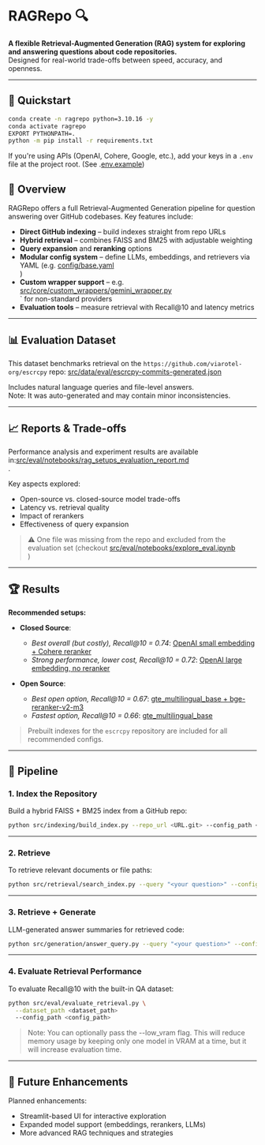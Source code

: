 
# RAGRepo 🔍

**A flexible Retrieval-Augmented Generation (RAG) system for exploring and answering questions about code repositories.**  
Designed for real-world trade-offs between speed, accuracy, and openness.

---

## 🚀 Quickstart

```bash
conda create -n ragrepo python=3.10.16 -y
conda activate ragrepo
EXPORT PYTHONPATH=.
python -m pip install -r requirements.txt
```

If you're using APIs (OpenAI, Cohere, Google, etc.), add your keys in a `.env` file at the project root. (See .[env.example](https://github.com/mallahova/RAGRepo/blob/main/.env.example))

## 🧠 Overview

RAGRepo offers a full Retrieval-Augmented Generation pipeline for question answering over GitHub codebases. Key features include:

- **Direct GitHub indexing** – build indexes straight from repo URLs  
- **Hybrid retrieval** – combines FAISS and BM25 with adjustable weighting  
- **Query expansion** and **reranking** options  
- **Modular config system** – define LLMs, embeddings, and retrievers via YAML (e.g. [config/base.yaml](https://github.com/mallahova/RAGRepo/blob/main/config/base.yaml)  
)  
- **Custom wrapper support** – e.g. [src/core/custom_wrappers/gemini_wrapper.py](https://github.com/mallahova/RAGRepo/blob/main/src/core/custom_wrappers/gemini_wrapper.py)  
` for non-standard providers  
- **Evaluation tools** – measure retrieval with Recall@10 and latency metrics


---

## 📊 Evaluation Dataset

This dataset benchmarks retrieval on the `https://github.com/viarotel-org/escrcpy` repo: [src/data/eval/escrcpy-commits-generated.json](https://github.com/mallahova/RAGRepo/blob/main/src/data/eval/escrcpy-commits-generated.json)  
 
Includes natural language queries and file-level answers.  
Note: It was auto-generated and may contain minor inconsistencies.

---

## 📈 Reports & Trade-offs

Performance analysis and experiment results are available in:[src/eval/notebooks/rag_setups_evaluation_report.md](https://github.com/mallahova/RAGRepo/blob/main/src/eval/notebooks/rag_setups_evaluation_report.md)  
.


Key aspects explored:

- Open-source vs. closed-source model trade-offs  
- Latency vs. retrieval quality  
- Impact of rerankers  
- Effectiveness of query expansion

> ⚠️ One file was missing from the repo and excluded from the evaluation set (checkout  [src/eval/notebooks/explore_eval.ipynb](https://github.com/mallahova/RAGRepo/blob/main/src/eval/notebooks/explore_eval.ipynb)  
)

---

## 🏆 Results

**Recommended setups:**

- **Closed Source**:
  - *Best overall (but costly), Recall@10 = 0.74*: [OpenAI small embedding + Cohere reranker](https://github.com/mallahova/RAGRepo/blob/main/config/closed_source/best_performance_with_reranker.yaml)  
  - *Strong performance, lower cost, Recall@10 = 0.72*: [OpenAI large embedding, no reranker](https://github.com/mallahova/RAGRepo/blob/main/config/closed_source/high_performance_no_reranker.yaml)

- **Open Source**:
  - *Best open option, Recall@10 = 0.67*: [gte_multilingual_base + bge-reranker-v2-m3](https://github.com/mallahova/RAGRepo/blob/main/config/open_source/decent_performance_with_reranker.yaml)  
  - *Fastest option, Recall@10 = 0.66*: [gte_multilingual_base](https://github.com/mallahova/RAGRepo/blob/main/config/open_source/lightweight_no_reranker.yaml)


> Prebuilt indexes for the `escrcpy` repository are included for all recommended configs.

---

## 🔄 Pipeline

### 1. Index the Repository

Build a hybrid FAISS + BM25 index from a GitHub repo:

```bash
python src/indexing/build_index.py --repo_url <URL.git> --config_path <config_path>
```

---

### 2. Retrieve

To retrieve relevant documents or file paths:

```bash
python src/retrieval/search_index.py --query "<your question>" --config_path <config_path>
```

---

### 3. Retrieve + Generate

LLM-generated answer summaries for retrieved code:

```bash
python src/generation/answer_query.py --query "<your question>" --config_path <config_path>
```

---

### 4. Evaluate Retrieval Performance

To evaluate Recall@10 with the built-in QA dataset:

```bash
python src/eval/evaluate_retrieval.py \
  --dataset_path <dataset_path>
  --config_path <config_path>
```
> Note: You can optionally pass the --low_vram flag. This will reduce memory usage by keeping only one model in VRAM at a time, but it will increase evaluation time.
---
## 🌱 Future Enhancements

Planned enhancements:

- Streamlit-based UI for interactive exploration  
- Expanded model support (embeddings, rerankers, LLMs)  
- More advanced RAG techniques and strategies
